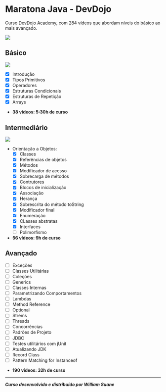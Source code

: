 # Maratona Java - DevDojo

Curso [DevDojo Academy](https://devdojo.academy/),  com 284 vídeos que abordam níveis do básico ao mais avançado.

<img src=https://img.shields.io/badge/progress-33%25-green>



## Básico

<img src=https://img.shields.io/badge/basic-100%25-green>

- [x] Introdução
- [x] Tipos Primitivos
- [x] Operadores
- [x] Estruturas Condicionais
- [x] Estruturas de Repetição
- [x] Arrays

- **38 vídeos: 5:30h de curso**



## Intermediário

<img src=https://img.shields.io/badge/intermediary-98%25-green>

- Orientação a Objetos:
  - [x] Classes
  - [x] Referências de objetos
  - [x] Métodos
  - [x] Modificador de acesso
  - [x] Sobrecarga de métodos
  - [x] Contrutores
  - [x] Blocos de inicialização
  - [x] Associação
  - [x] Herança
  - [x] Sobrescrita do método toString
  - [x] Modificador final
  - [x] Enumeração
  - [x] CLasses abstratas
  - [x] Interfaces
  - [ ] Polimorfismo 

- **56 vídeos: 9h de curso**



## Avançado

- [ ] Exceções
- [ ] Classes Utilitárias
- [ ] Coleções
- [ ] Generics
- [ ] Classes Internas
- [ ] Parametrizando Comportamentos
- [ ] Lambdas
- [ ] Method Reference
- [ ] Optional
- [ ] Strems
- [ ] Threads
- [ ] Concorrências
- [ ] Padrões de Projeto
- [ ] JDBC
- [ ] Testes utilitários com jUnit
- [ ] Atualizando JDK
- [ ] Record Class
- [ ] Pattern Matching for Instanceof

- **190 vídeos: 32h de curso**

---

**_Curso desenvolvido e distribuído por William Suane_**